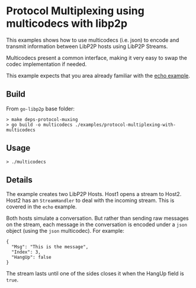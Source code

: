 
# Protocol Multiplexing using multicodecs with libp2p

This examples shows how to use multicodecs (i.e. json) to encode and transmit information between LibP2P hosts using LibP2P Streams.

Multicodecs present a common interface, making it very easy to swap the codec implementation if needed.

This example expects that you area already familiar with the [echo example](https://github.com/libp2p/go-libp2p/tree/master/examples/echo).

## Build

From `go-libp2p` base folder:

```
> make deps-protocol-muxing
> go build -o multicodecs ./examples/protocol-multiplexing-with-multicodecs
```

## Usage

```
> ./multicodecs

```

## Details

The example creates two LibP2P Hosts. Host1 opens a stream to Host2. Host2 has an `StreamHandler` to deal with the incoming stream. This is covered in the `echo` example.

Both hosts simulate a conversation. But rather than sending raw messages on the stream, each message in the conversation is encoded under a `json` object (using the `json` multicodec). For example:

```
{
  "Msg": "This is the message",
  "Index": 3,
  "HangUp": false
}
```

The stream lasts until one of the sides closes it when the HangUp field is `true`.
